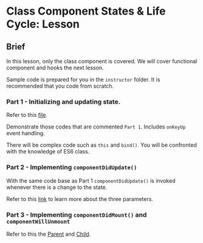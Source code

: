 # Class Component States & Life Cycle: Lesson

## Brief

In this lesson, only the class component is covered. We will cover functional component and hooks the next lesson.

Sample code is prepared for you in the `instructor` folder. It is recommended that you code from scratch.

### Part 1 - Initializing and updating state.

Refer to this [file](./instructor/lesson-2.7-app/src/components/StateDemo.js).

Demonstrate those codes that are commented `Part 1`. Includes `onKeyUp` event handling.

There will be complex code such as `this` and `bind()`. You will be confronted with the knowledge of ES6 class. 


### Part 2 - Implementing `componentDidUpdate()`

With the same code base as Part 1 `componentDidUpdate()` is invoked whenever there is a change to the state.

Refer to this [link](https://reactjs.org/docs/react-component.html#componentdidmount) to learn more about the three parameters.


### Part 3 - Implementing `componentDidMount()` and `componentWillUnmount`

Refer to this the [Parent](./instructor/lesson-2.7-app/src/components/part-3-demo/Parent.js) and [Child](./instructor/lesson-2.7-app/src/components/part-3-demo/Child.js).